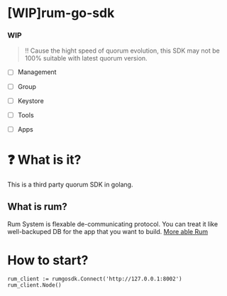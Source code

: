 # [WIP]rum-go-sdk  

### WIP
> ‼️ Cause the hight speed of quorum evolution, this SDK may not be 100% suitable with latest quorum version.  
- [ ] Management  
- [ ] Group  
- [ ] Keystore  
- [ ] Tools  
- [ ] Apps


# ❓ What is it?  
This is a third party quorum SDK in golang. 

## What is rum?  
Rum System is flexable de-communicating protocol. You can treat it like well-backuped DB for the app that you want to build. [More able Rum](https://github.com/rumsystem/quorum)  

# How to start?  
```
rum_client := rumgosdk.Connect('http://127.0.0.1:8002')
rum_client.Node()
